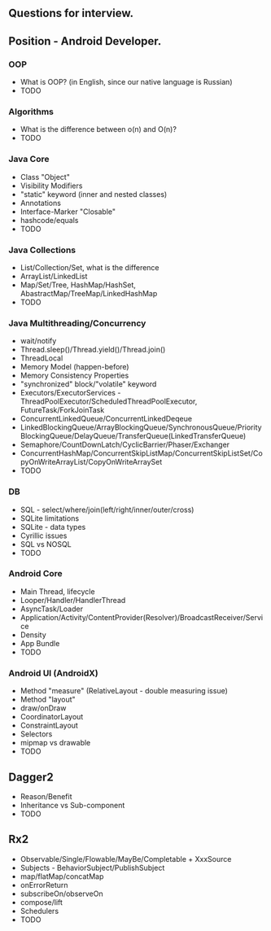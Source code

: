## Questions for interview.
## Position - Android Developer.


### OOP
* What is OOP? (in English, since our native language is Russian)
* TODO

### Algorithms
* What is the difference between o(n) and O(n)?
* TODO

### Java Core
* Class "Object"
* Visibility Modifiers
* "static" keyword (inner and nested classes)
* Annotations
* Interface-Marker "Closable"
* hashcode/equals
* TODO

### Java Collections
* List/Collection/Set, what is the difference
* ArrayList/LinkedList
* Map/Set/Tree, HashMap/HashSet, AbastractMap/TreeMap/LinkedHashMap
* TODO

### Java Multithreading/Concurrency
* wait/notify
* Thread.sleep()/Thread.yield()/Thread.join()
* ThreadLocal
* Memory Model (happen-before)
* Memory Consistency Properties
* "synchronized" block/"volatile" keyword
* Executors/ExecutorServices - ThreadPoolExecutor/ScheduledThreadPoolExecutor, FutureTask/ForkJoinTask
* ConcurrentLinkedQueue/ConcurrentLinkedDeqeue
* LinkedBlockingQueue/ArrayBlockingQueue/SynchronousQueue/PriorityBlockingQueue/DelayQueue/TransferQueue(LinkedTransferQueue)
* Semaphore/CountDownLatch/CyclicBarrier/Phaser/Exchanger
* ConcurrentHashMap/ConcurrentSkipListMap/ConcurrentSkipListSet/CopyOnWriteArrayList/CopyOnWriteArraySet
* TODO

### DB
* SQL - select/where/join(left/right/inner/outer/cross)
* SQLite limitations
* SQLite - data types
* Cyrillic issues
* SQL vs NOSQL
* TODO

### Android Core
* Main Thread, lifecycle
* Looper/Handler/HandlerThread
* AsyncTask/Loader
* Application/Activity/ContentProvider(Resolver)/BroadcastReceiver/Service
* Density
* App Bundle
* TODO

### Android UI (AndroidX)
* Method "measure" (RelativeLayout - double measuring issue)
* Method "layout"
* draw/onDraw
* CoordinatorLayout
* ConstraintLayout
* Selectors
* mipmap vs drawable
* TODO

## Dagger2
* Reason/Benefit
* Inheritance vs Sub-component
* TODO

## Rx2
* Observable/Single/Flowable/MayBe/Completable + XxxSource
* Subjects - BehaviorSubject/PublishSubject
* map/flatMap/concatMap
* onErrorReturn
* subscribeOn/observeOn
* compose/lift
* Schedulers
* TODO
